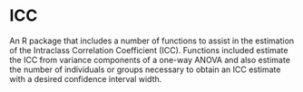 # ICC

An R package that includes a number of functions to assist in the estimation of the Intraclass Correlation Coefficient (ICC). Functions included estimate the ICC from variance components of a one-way ANOVA and also estimate the number of individuals or groups necessary to obtain an ICC estimate with a desired confidence interval width.
